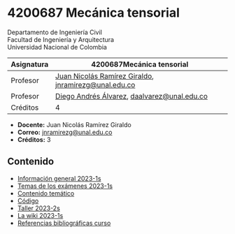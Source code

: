 # 4200687 Mecánica tensorial
Departamento de Ingeniería Civil\
Facultad de Ingeniería y Arquitectura\
Universidad Nacional de Colombia

| Asignatura | 4200687Mecánica tensorial                                                                                       |
| ---        | ---                                                                                                             |
| Profesor   | [Juan Nicolás Ramírez Giraldo](https://github.com/jnramirezg/), [jnramirezg@unal.edu.co](jnramirezg@unal.edu.co)|
| Profesor   | [Diego Andrés Álvarez](https://github.com/diegoandresalvarez/), [daalvarez@unal.edu.co](daalvarez@unal.edu.co)           |
| Créditos   | 4                                                                                                               |



- **Docente:** Juan Nicolás Ramírez Giraldo 
- **Correo:** jnramirezg@unal.edu.co
- **Créditos:** 3

## Contenido
- [Información general 2023-1s](/docs/informacion_general_2023-1s.md)
- [Temas de los exámenes 2023-1s](/docs/temas_examenes_2023-1s.md)
- [Contenido temático](/docs/contenido_tematico.md)
- [Código](/codigo)
- [Taller 2023-2s](/docs/taller_2022-2s.md)
- [La wiki 2023-1s](/docs/wiki_2022-2s.md)
- [Referencias bibliográficas curso](/docs/referencias_curso.md)
